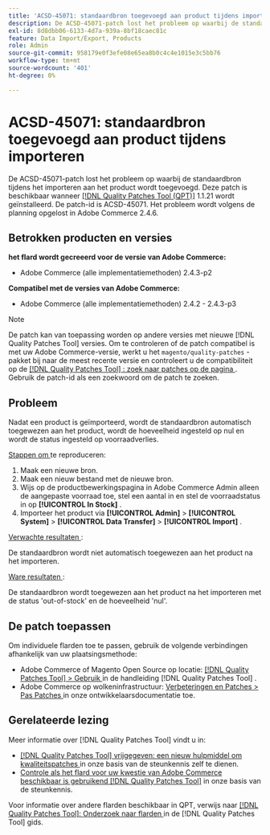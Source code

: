 ```yaml
---
title: 'ACSD-45071: standaardbron toegevoegd aan product tijdens importeren'
description: De ACSD-45071-patch lost het probleem op waarbij de standaardbron tijdens het importeren aan het product wordt toegevoegd. Deze patch is beschikbaar wanneer [[!DNL Quality Patches Tool (QPT)]](/help/announcements/adobe-commerce-announcements/magento-quality-patches-released-new-tool-to-self-serve-quality-patches.md) 1.1.21 is geïnstalleerd. De patch-id is ACSD-45071. Het probleem wordt volgens de planning opgelost in Adobe Commerce 2.4.6.
exl-id: 8d8dbb06-6133-4d7a-939a-8bf18caec81c
feature: Data Import/Export, Products
role: Admin
source-git-commit: 958179e0f3efe08e65ea8b0c4c4e1015e3c5bb76
workflow-type: tm+mt
source-wordcount: '401'
ht-degree: 0%

---
```


# ACSD-45071: standaardbron toegevoegd aan product tijdens importeren

De ACSD-45071-patch lost het probleem op waarbij de standaardbron tijdens het importeren aan het product wordt toegevoegd. Deze patch is beschikbaar wanneer [[!DNL Quality Patches Tool (QPT)]](/help/announcements/adobe-commerce-announcements/magento-quality-patches-released-new-tool-to-self-serve-quality-patches.md) 1.1.21 wordt geïnstalleerd. De patch-id is ACSD-45071. Het probleem wordt volgens de planning opgelost in Adobe Commerce 2.4.6.

## Betrokken producten en versies

**het flard wordt gecreeerd voor de versie van Adobe Commerce:**

* Adobe Commerce (alle implementatiemethoden) 2.4.3-p2

**Compatibel met de versies van Adobe Commerce:**

* Adobe Commerce (alle implementatiemethoden) 2.4.2 - 2.4.3-p3

>[!NOTE]
>
>De patch kan van toepassing worden op andere versies met nieuwe [!DNL Quality Patches Tool] versies. Om te controleren of de patch compatibel is met uw Adobe Commerce-versie, werkt u het `magento/quality-patches` -pakket bij naar de meest recente versie en controleert u de compatibiliteit op de [[!DNL Quality Patches Tool] : zoek naar patches op de pagina ](https://experienceleague.adobe.com/tools/commerce-quality-patches/index.html) . Gebruik de patch-id als een zoekwoord om de patch te zoeken.

## Probleem

Nadat een product is geïmporteerd, wordt de standaardbron automatisch toegewezen aan het product, wordt de hoeveelheid ingesteld op nul en wordt de status ingesteld op voorraadverlies.

<u> Stappen om </u> te reproduceren:

1. Maak een nieuwe bron.
1. Maak een nieuw bestand met de nieuwe bron.
1. Wijs op de productbewerkingspagina in Adobe Commerce Admin alleen de aangepaste voorraad toe, stel een aantal in en stel de voorraadstatus in op **[!UICONTROL In Stock]** .
1. Importeer het product via **[!UICONTROL Admin]** > **[!UICONTROL System]** > **[!UICONTROL Data Transfer]** > **[!UICONTROL Import]** .

<u> Verwachte resultaten </u>:

De standaardbron wordt niet automatisch toegewezen aan het product na het importeren.

<u> Ware resultaten </u>:

De standaardbron wordt toegewezen aan het product na het importeren met de status &#39;out-of-stock&#39; en de hoeveelheid &#39;nul&#39;.

## De patch toepassen

Om individuele flarden toe te passen, gebruik de volgende verbindingen afhankelijk van uw plaatsingsmethode:

* Adobe Commerce of Magento Open Source op locatie: [[!DNL Quality Patches Tool]  > Gebruik ](https://experienceleague.adobe.com/docs/commerce-operations/tools/quality-patches-tool/usage.html) in de handleiding [!DNL Quality Patches Tool] .
* Adobe Commerce op wolkeninfrastructuur: [ Verbeteringen en Patches > Pas Patches ](https://devdocs.magento.com/cloud/project/project-patch.html) in onze ontwikkelaarsdocumentatie toe.

## Gerelateerde lezing

Meer informatie over [!DNL Quality Patches Tool] vindt u in:

* [[!DNL Quality Patches Tool]  vrijgegeven: een nieuw hulpmiddel om kwaliteitspatches ](/help/announcements/adobe-commerce-announcements/magento-quality-patches-released-new-tool-to-self-serve-quality-patches.md) in onze basis van de steunkennis zelf te dienen.
* [ Controle als het flard voor uw kwestie van Adobe Commerce beschikbaar is gebruikend  [!DNL Quality Patches Tool]](/help/support-tools/patches-available-in-qpt-tool/check-patch-for-magento-issue-with-magento-quality-patches.md) in onze basis van de steunkennis.

Voor informatie over andere flarden beschikbaar in QPT, verwijs naar [[!DNL Quality Patches Tool]: Onderzoek naar flarden ](https://experienceleague.adobe.com/tools/commerce-quality-patches/index.html) in de [!DNL Quality Patches Tool] gids.
